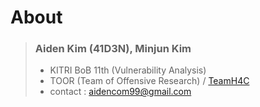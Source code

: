 # About
> ### Aiden Kim (41D3N), Minjun Kim
> - KITRI BoB 11th (Vulnerability Analysis)<br>
> - TOOR (Team of Offensive Research) / <a href="https://teamh4c.com/">TeamH4C</a>
> - contact : aidencom99@gmail.com